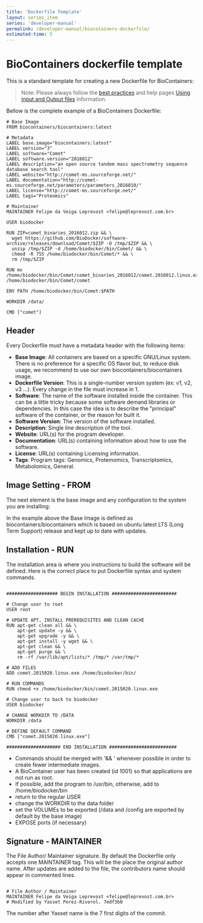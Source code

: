 ```yaml
---
title: 'Dockerfile Template'
layout: series_item
series: 'developer-manual'
permalink: /developer-manual/biocotainers-dockerfile/
estimated-time: 5
---
```


# BioContainers dockerfile template

This is a standard template for creating a new Dockerfile for BioContainers:

> Note: Please always follow the [best practices](/developer-manual/best-practices/) and help pages [Using input and Output files](/developer-manual/biocontainers-input-output/) information.

Bellow is the complete example of a BioContainers Dockerfile:

~~~
# Base Image
FROM biocontainers/biocontainers:latest

# Metadata
LABEL base.image="biocontainers:latest"
LABEL version="3"
LABEL software="Comet"
LABEL software.version="2016012"
LABEL description="an open source tandem mass spectrometry sequence database search tool"
LABEL website="http://comet-ms.sourceforge.net/"
LABEL documentation="http://comet-ms.sourceforge.net/parameters/parameters_2016010/"
LABEL license="http://comet-ms.sourceforge.net/"
LABEL tags="Proteomics"

# Maintainer
MAINTAINER Felipe da Veiga Leprevost <felipe@leprevost.com.br>

USER biodocker

RUN ZIP=comet_binaries_2016012.zip && \
  wget https://github.com/BioDocker/software-archive/releases/download/Comet/$ZIP -O /tmp/$ZIP && \
  unzip /tmp/$ZIP -d /home/biodocker/bin/Comet/ && \
  chmod -R 755 /home/biodocker/bin/Comet/* && \
  rm /tmp/$ZIP

RUN mv /home/biodocker/bin/Comet/comet_binaries_2016012/comet.2016012.linux.exe /home/biodocker/bin/Comet/comet

ENV PATH /home/biodocker/bin/Comet:$PATH

WORKDIR /data/

CMD ["comet"]
~~~


## Header

Every Dockerfile must have a metadata header with the following items:

- **Base Image**: All containers are based on a specific GNU/Linux system. There is no preference for a specific OS flavor but, to reduce disk usage, we recommend to use our own biocontainers/biocontainers image.
- **Dockerfile Version**: This is a single-number version system (ex: v1, v2, v3 ...). Every change in the file must increase in 1.
- **Software**: The name of the software installed inside the container. This can be a little tricky because some software demand libraries or dependencies. In this case the idea is to describe the "principal" software of the container, or the reason for built it.
- **Software Version**: The version of the software installed.
- **Description**: Single line description of the tool.
- **Website**: URL(s) for the program developer.
- **Documentation**: URL(s) containing information about how to use the software.
- **License**: URL(s) containing Licensing information.
- **Tags**: Program tags: Genomics, Protemomics, Transcriptomics, Metabolomics, General.



## Image Setting - FROM

The next element is the base image and any configuration to the system you are installing:

In the example above the Base Image is defined as biocontainers/biocontainers which is based on ubuntu latest LTS (Long Term Support) release and kept up to date with updates.

## Installation - RUN

The installation area is where you instructions to build the software will be defined. Here is the correct place to put Dockerfile syntax and system commands.

~~~

################### BEGIN INSTALLATION ########################

# Change user to root
USER root

# UPDATE APT, INSTALL PREREQUISITES AND CLEAN CACHE
RUN apt-get clean all && \
    apt-get update -y && \
    apt-get upgrade -y && \
    apt-get install -y wget && \
    apt-get clean && \
    apt-get purge && \
    rm -rf /var/lib/apt/lists/* /tmp/* /var/tmp/*

# ADD FILES
ADD comet.2015020.linux.exe /home/biodocker/bin/

# RUN COMMANDS
RUN chmod +x /home/biodocker/bin/comet.2015020.linux.exe

# Change user to back to biodocker
USER biodocker

# CHANGE WORKDIR TO /DATA
WORKDIR /data

# DEFINE DEFAULT COMMAND
CMD ["comet.2015020.linux.exe"]

#################### END INSTALLATION #########################

~~~

- Commands should be merged with '&& \' whenever possible in order to create fewer intermediate images.
- A BioContainer user has been created (id 1001) so that applications are not run as root.
- If possible, add the program to /usr/bin, otherwise, add to /home/biodocker/bin
- return to the regular USER
- change the WORKDIR to the data folder
- set the VOLUMEs to be exported (/data and /config are exported by default by the base image)
- EXPOSE ports (if necessary)


## Signature - MAINTAINER

The File Author/ Maintainer signature. By default the Dockerfile only accepts one MAINTAINER tag. This will be the place the original author name. After updates are added to the file, the contributors name should appear in commented lines.

~~~

# File Author / Maintainer
MAINTAINER Felipe da Veiga Leprevost <felipe@leprevost.com.br>
# Modified by Yasset Perez-Riverol. 7edf3b0

~~~

The number after Yasset name is the 7 first digits of the commit.
